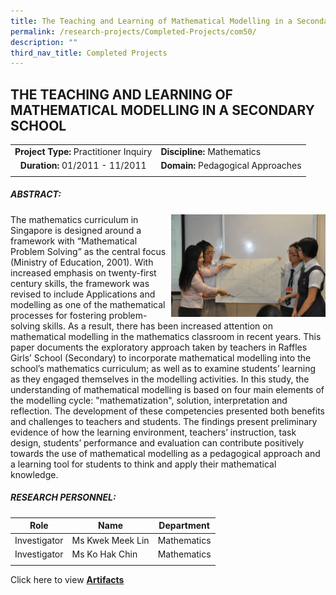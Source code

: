 ```yaml
---
title: The Teaching and Learning of Mathematical Modelling in a Secondary School
permalink: /research-projects/Completed-Projects/com50/
description: ""
third_nav_title: Completed Projects
---
```

## THE TEACHING AND LEARNING OF MATHEMATICAL MODELLING IN A SECONDARY SCHOOL

|   |   |
|:-:|---|
| **Project Type:** Practitioner Inquiry  | **Discipline:** Mathematics  |
| **Duration:** 01/2011 - 11/2011  | **Domain:** Pedagogical Approaches  |
|   |   |

##### ABSTRACT:

<img src="/images/mathematical modelling.jpg" style="width:49%" align=right>
The mathematics curriculum in Singapore is designed around a framework with “Mathematical Problem Solving” as the central focus (Ministry of Education, 2001). With increased emphasis on twenty-first century skills, the framework was revised to include Applications and modelling as one of the mathematical processes for fostering problem-solving skills. As a result, there has been increased attention on mathematical modelling in the mathematics classroom in recent years. This paper documents the exploratory approach taken by teachers in Raffles Girls’ School (Secondary) to incorporate mathematical modelling into the school’s mathematics curriculum; as well as to examine students’ learning as they engaged themselves in the modelling activities. In this study, the understanding of mathematical modelling is based on four main elements of the modelling cycle: "mathematization", solution, interpretation and reflection. The development of these competencies presented both benefits and challenges to teachers and students. The findings present preliminary evidence of how the learning environment, teachers’ instruction, task design, students’ performance and evaluation can contribute positively towards the use of mathematical modelling as a pedagogical approach and a learning tool for students to think and apply their mathematical knowledge.

##### RESEARCH PERSONNEL:

| Role  | Name  | Department  |
|:-:|---|---|
| Investigator  | Ms Kwek Meek Lin  | Mathematics  |
| Investigator  | Ms Ko Hak Chin  |  Mathematics |
|   |   |   |

Click here to view [](https://inet.rgs.edu.sg/staff/PeRL/RC/Web/Shared%20Documents/Forms/AllItems.aspx?RootFolder=%2Fstaff%2FPeRL%2FRC%2FWeb%2FShared%20Documents%2F2011%5FKwek%20Meek%20Lin%20Ko%20Hak%20Chin%20%5FMathematical%20Modelling&FolderCTID=0x01200031712F504D8D504CA3B282CB29566D72&View=%7B47BC0F48%2D6ED4%2D454D%2D932E%2D260891C384CC%7D)[**Artifacts**](https://inet.rgs.edu.sg/staff/PeRL/RC/Web/Shared%20Documents/Forms/AllItems.aspx?RootFolder=%2Fstaff%2FPeRL%2FRC%2FWeb%2FShared%20Documents%2F2011%5FKwek%20Meek%20Lin%20Ko%20Hak%20Chin%20%5FMathematical%20Modelling&FolderCTID=0x01200031712F504D8D504CA3B282CB29566D72&View=%7B47BC0F48%2D6ED4%2D454D%2D932E%2D260891C384CC%7D)